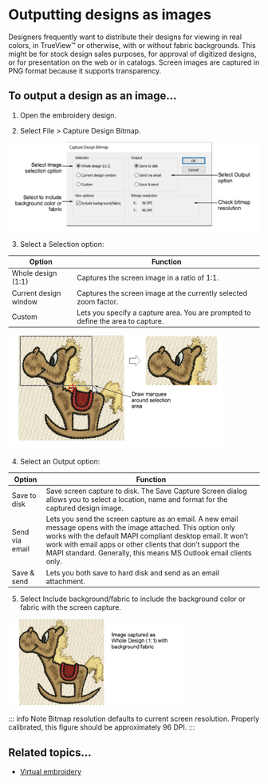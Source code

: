 # Outputting designs as images

Designers frequently want to distribute their designs for viewing in real colors, in TrueView™ or otherwise, with or without fabric backgrounds. This might be for stock design sales purposes, for approval of digitized designs, or for presentation on the web or in catalogs. Screen images are captured in PNG format because it supports transparency.

## To output a design as an image...

1. Open the embroidery design.

2. Select File > Capture Design Bitmap.

![CaptureDesignBitmap.png](assets/CaptureDesignBitmap.png)

3. Select a Selection option:

| Option                | Function                                                                         |
| --------------------- | -------------------------------------------------------------------------------- |
| Whole design (1:1)    | Captures the screen image in a ratio of 1:1.                                     |
| Current design window | Captures the screen image at the currently selected zoom factor.                 |
| Custom                | Lets you specify a capture area. You are prompted to define the area to capture. |

![reports00003.png](assets/reports00003.png)

4. Select an Output option:

| Option         | Function                                                                                                                                                                                                                                                                                                         |
| -------------- | ---------------------------------------------------------------------------------------------------------------------------------------------------------------------------------------------------------------------------------------------------------------------------------------------------------------- |
| Save to disk   | Save screen capture to disk. The Save Capture Screen dialog allows you to select a location, name and format for the captured design image.                                                                                                                                                                      |
| Send via email | Lets you send the screen capture as an email. A new email message opens with the image attached. This option only works with the default MAPI compliant desktop email. It won’t work with email apps or other clients that don’t support the MAPI standard. Generally, this means MS Outlook email clients only. |
| Save & send    | Lets you both save to hard disk and send as an email attachment.                                                                                                                                                                                                                                                 |

5. Select Include background/fabric to include the background color or fabric with the screen capture.

![CaptureDesignBitmap3.png](assets/CaptureDesignBitmap3.png)

::: info Note
Bitmap resolution defaults to current screen resolution. Properly calibrated, this figure should be approximately 96 DPI.
:::

## Related topics...

- [Virtual embroidery](../../Applied/mixed/Virtual_embroidery)
